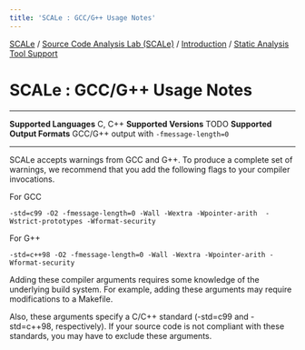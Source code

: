 ```yaml
---
title: 'SCALe : GCC/G++ Usage Notes'
---
```


[SCALe](index.md) / [Source Code Analysis Lab (SCALe)](Welcome.md) / [Introduction](Introduction.md) / [Static Analysis Tool Support](Static-Analysis-Tool-Support.md)
<!-- <legal> -->
<!-- SCALe version r.6.5.5.1.A -->
<!--  -->
<!-- Copyright 2021 Carnegie Mellon University. -->
<!--  -->
<!-- NO WARRANTY. THIS CARNEGIE MELLON UNIVERSITY AND SOFTWARE ENGINEERING -->
<!-- INSTITUTE MATERIAL IS FURNISHED ON AN "AS-IS" BASIS. CARNEGIE MELLON -->
<!-- UNIVERSITY MAKES NO WARRANTIES OF ANY KIND, EITHER EXPRESSED OR -->
<!-- IMPLIED, AS TO ANY MATTER INCLUDING, BUT NOT LIMITED TO, WARRANTY OF -->
<!-- FITNESS FOR PURPOSE OR MERCHANTABILITY, EXCLUSIVITY, OR RESULTS -->
<!-- OBTAINED FROM USE OF THE MATERIAL. CARNEGIE MELLON UNIVERSITY DOES NOT -->
<!-- MAKE ANY WARRANTY OF ANY KIND WITH RESPECT TO FREEDOM FROM PATENT, -->
<!-- TRADEMARK, OR COPYRIGHT INFRINGEMENT. -->
<!--  -->
<!-- Released under a MIT (SEI)-style license, please see COPYRIGHT file or -->
<!-- contact permission@sei.cmu.edu for full terms. -->
<!--  -->
<!-- [DISTRIBUTION STATEMENT A] This material has been approved for public -->
<!-- release and unlimited distribution.  Please see Copyright notice for -->
<!-- non-US Government use and distribution. -->
<!--  -->
<!-- DM19-1274 -->
<!-- </legal> -->

SCALe : GCC/G++ Usage Notes
============================

  ------------------------------ ------------------------------------------------------------------------
  **Supported Languages**        C, C++
  **Supported Versions**         TODO
  **Supported Output Formats**   GCC/G++ output with `-fmessage-length=0`
  ------------------------------ ------------------------------------------------------------------------

SCALe accepts warnings from GCC and G++.   To produce a complete set of
warnings, we recommend that you add the following flags to your compiler
invocations.

For GCC

```
-std=c99 -O2 -fmessage-length=0 -Wall -Wextra -Wpointer-arith  -Wstrict-prototypes -Wformat-security
```

For G++

```
-std=c++98 -O2 -fmessage-length=0 -Wall -Wextra -Wpointer-arith -Wformat-security
```

Adding these compiler arguments requires some knowledge of the
underlying build system. For example, adding these arguments may require
modifications to a Makefile.

Also, these arguments specify a C/C++ standard (-std=c99 and -std=c++98,
respectively). If your source code is not compliant with these
standards, you may have to exclude these arguments.
